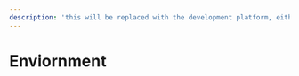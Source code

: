 ```yaml
---
description: 'this will be replaced with the development platform, either a VM or Docker'
---
```


# Enviornment

